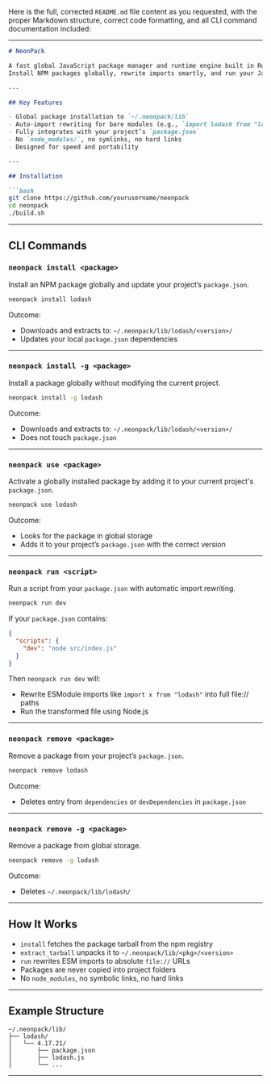 Here is the full, corrected `README.md` file content as you requested, with the proper Markdown structure, correct code formatting, and all CLI command documentation included:

---

```md
# NeonPack

A fast global JavaScript package manager and runtime engine built in Rust.  
Install NPM packages globally, rewrite imports smartly, and run your JavaScript project with zero `node_modules` required.

---

## Key Features

- Global package installation to `~/.neonpack/lib`
- Auto-import rewriting for bare modules (e.g., `import lodash from "lodash"`)
- Fully integrates with your project’s `package.json`
- No `node_modules/`, no symlinks, no hard links
- Designed for speed and portability

---

## Installation

```bash
git clone https://github.com/yourusername/neonpack
cd neonpack
./build.sh
```

---

## CLI Commands

### `neonpack install <package>`

Install an NPM package globally and update your project’s `package.json`.

```bash
neonpack install lodash
```

Outcome:
- Downloads and extracts to: `~/.neonpack/lib/lodash/<version>/`
- Updates your local `package.json` dependencies

---

### `neonpack install -g <package>`

Install a package globally without modifying the current project.

```bash
neonpack install -g lodash
```

Outcome:
- Downloads and extracts to: `~/.neonpack/lib/lodash/<version>/`
- Does not touch `package.json`

---

### `neonpack use <package>`

Activate a globally installed package by adding it to your current project's `package.json`.

```bash
neonpack use lodash
```

Outcome:
- Looks for the package in global storage
- Adds it to your project’s `package.json` with the correct version

---

### `neonpack run <script>`

Run a script from your `package.json` with automatic import rewriting.

```bash
neonpack run dev
```

If your `package.json` contains:

```json
{
  "scripts": {
    "dev": "node src/index.js"
  }
}
```

Then `neonpack run dev` will:
- Rewrite ESModule imports like `import x from "lodash"` into full file:// paths
- Run the transformed file using Node.js

---

### `neonpack remove <package>`

Remove a package from your project’s `package.json`.

```bash
neonpack remove lodash
```

Outcome:
- Deletes entry from `dependencies` or `devDependencies` in `package.json`

---

### `neonpack remove -g <package>`

Remove a package from global storage.

```bash
neonpack remove -g lodash
```

Outcome:
- Deletes `~/.neonpack/lib/lodash/`

---

## How It Works

- `install` fetches the package tarball from the npm registry
- `extract_tarball` unpacks it to `~/.neonpack/lib/<pkg>/<version>`
- `run` rewrites ESM imports to absolute `file://` URLs
- Packages are never copied into project folders
- No `node_modules`, no symbolic links, no hard links

---

## Example Structure

```
~/.neonpack/lib/
├── lodash/
│   └── 4.17.21/
│       ├── package.json
│       ├── lodash.js
│       └── ...
```
---
